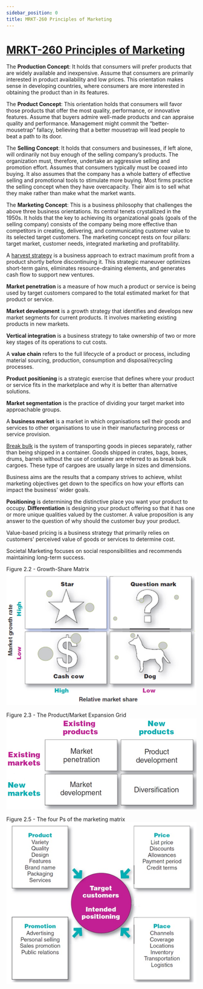 ```yaml
---
sidebar_position: 0
title: MRKT-260 Principles of Marketing
---
```


# [MRKT-260 Principles of Marketing](https://www.kau.edu.sa/Files/0013274/Subjects/Syllabus_MRKT260.pdf)

The **Production Concept**: It holds that consumers will prefer products that are widely available and inexpensive. Assume that consumers are primarily interested in product availability and low prices. This orientation makes sense in developing countries, where consumers are more interested in obtaining the product than in its features.

The **Product Concept**: This orientation holds that consumers will favor those products that offer the most quality, performance, or innovative features. Assume that buyers admire well-made products and can appraise quality and performance. Management might commit the “better-mousetrap” fallacy, believing that a better mousetrap will lead people to beat a path to its door. 
 
The **Selling Concept**: It holds that consumers and businesses, if left alone, will ordinarily not buy enough of the selling company’s products. The organization must, therefore, undertake an aggressive selling and promotion effort. Assumes that consumers typically must be coaxed into buying. It also assumes that the company has a whole battery of effective selling and promotional tools to stimulate more buying. Most firms practice the selling concept when they have overcapacity.  Their aim is to sell what they make rather than make what the market wants.

The **Marketing Concept**: This is a business philosophy that challenges the above three business orientations. Its central tenets crystallized in the 1950s. It holds that the key to achieving its organizational goals (goals of the selling company) consists of the company being more effective than competitors in creating, delivering, and communicating customer value to its selected target customers. The marketing concept rests on four pillars:  target market, customer needs, integrated marketing and profitability.

A [harvest strategy](https://www.wallstreetmojo.com/harvest-strategy/) is a business approach to extract maximum profit from a product shortly before discontinuing it. This strategic maneuver optimizes short-term gains, eliminates resource-draining elements, and generates cash flow to support new ventures.

**Market penetration** is a measure of how much a product or service is being used by target customers compared to the total estimated market for that product or service.

**Market development** is a growth strategy that identifies and develops new market segments for current products. It involves marketing existing products in new markets.

**Vertical integration** is a business strategy to take ownership of two or more key stages of its operations to cut costs.

A **value chain** refers to the full lifecycle of a product or process, including material sourcing, production, consumption and disposal/recycling processes.

**Product positioning** is a strategic exercise that defines where your product or service fits in the marketplace and why it is better than alternative solutions.

**Market segmentation** is the practice of dividing your target market into approachable groups.

A **business market** is a market in which organisations sell their goods and services to other organisations to use in their manufacturing process or service provision.

[Break bulk](https://dhl-freight-connections.com/en/logistics-dictionary/break-bulk/) is the system of transporting goods in pieces separately, rather than being shipped in a container. Goods shipped in crates, bags, boxes, drums, barrels without the use of container are referred to as break bulk cargoes. These type of cargoes are usually large in sizes and dimensions.

Business aims are the results that a company strives to achieve, whilst marketing objectives get down to the specifics on how your efforts can impact the business' wider goals.

**Positioning** is determining the distinctive place you want your product to occupy. **Differentiation** is designing your product offering so that it has one or more unique qualities valued by the customer. A value proposition is any answer to the question of why should the customer buy your product.

Value-based pricing is a business strategy that primarily relies on customers' perceived value of goods or services to determine cost.

Societal Marketing focuses on social responsibilities and recommends maintaining long-term success.

Figure 2.2 - Growth-Share Matrix
![figure](./assets/growthShareMatrix.jpg)


Figure 2.3 - The Product/Market Expansion Grid
![figure](./assets/productMarketExpansionGrid.jpg)

Figure 2.5 - The four Ps of the marketing matrix
![figure](./assets/4Ps.jpg)